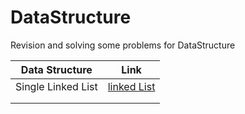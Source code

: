 # DataStructure

Revision and solving some problems for DataStructure

| Data Structure  | Link   |   
|---|---|
| Single Linked List  | [linked List](https://github.com/sayefdeen/DataStructure/tree/main/DataStructure/SLL)   |   
|   |   |
|   |   |